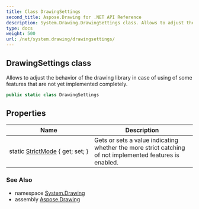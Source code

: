 ```yaml
---
title: Class DrawingSettings
second_title: Aspose.Drawing for .NET API Reference
description: System.Drawing.DrawingSettings class. Allows to adjust the behavior of the drawing library in case of using of some features that are not yet implemented completely
type: docs
weight: 500
url: /net/system.drawing/drawingsettings/
---
```

## DrawingSettings class

Allows to adjust the behavior of the drawing library in case of using of some features that are not yet implemented completely.

```csharp
public static class DrawingSettings
```

## Properties

| Name | Description |
| --- | --- |
| static [StrictMode](../../system.drawing/drawingsettings/strictmode/) { get; set; } | Gets or sets a value indicating whether the more strict catching of not implemented features is enabled. |

### See Also

* namespace [System.Drawing](../../system.drawing/)
* assembly [Aspose.Drawing](../../)



